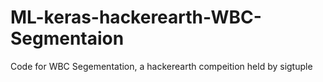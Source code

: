 # ML-keras-hackerearth-WBC-Segmentaion
Code for WBC Segementation, a hackerearth compeition held by sigtuple
